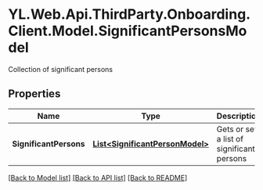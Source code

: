# YL.Web.Api.ThirdParty.Onboarding.Client.Model.SignificantPersonsModel
Collection of significant persons
## Properties

Name | Type | Description | Notes
------------ | ------------- | ------------- | -------------
**SignificantPersons** | [**List&lt;SignificantPersonModel&gt;**](SignificantPersonModel.md) | Gets or sets a list of significant persons | 

[[Back to Model list]](../README.md#documentation-for-models) [[Back to API list]](../README.md#documentation-for-api-endpoints) [[Back to README]](../README.md)

